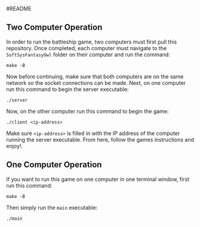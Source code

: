 #README

## Two Computer Operation
In order to run the battleship game, two computers must first pull this repository.  Once completed, each computer must navigate to the `SoftSysFantasyOwl` folder on their computer and run the command:
```
make -B
```
Now before continuing, make sure that both computers are on the same network so the socket connections can be made. Next, on one computer run this command to begin the server executable:
```
./server
```
Now, on the other computer run this command to begin the game:
```
./client <ip-address>
```
Make sure `<ip-address>` is filled in with the IP address of the computer running the server executable. From here, follow the games instructions and enjoy!.

## One Computer Operation
If you want to run this game on one computer in one terminal window, first run this command:
```
make -B
```
Then simply run the `main` executable:
```
./main
```
